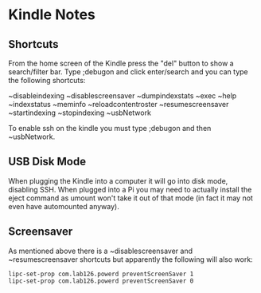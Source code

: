 # Kindle Notes

## Shortcuts

From the home screen of the Kindle press the "del" button to show a search/filter bar.
Type ;debugon and click enter/search and you can type the following shortcuts:

~disableindexing
~disablescreensaver
~dumpindexstats
~exec
~help
~indexstatus
~meminfo
~reloadcontentroster
~resumescreensaver
~startindexing
~stopindexing
~usbNetwork

To enable ssh on the kindle you must type ;debugon and then ~usbNetwork.

## USB Disk Mode

When plugging the Kindle into a computer it will go into disk mode, disabling SSH.
When plugged into a Pi you may need to actually install the eject command as umount
won't take it out of that mode (in fact it may not even have automounted anyway).

## Screensaver

As mentioned above there is a ~disablescreensaver and ~resumescreensaver shortcuts but
apparently the following will also work:

````
lipc-set-prop com.lab126.powerd preventScreenSaver 1
lipc-set-prop com.lab126.powerd preventScreenSaver 0
````
